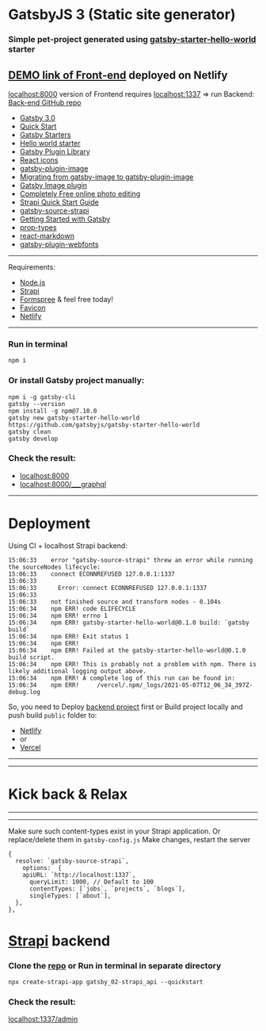 # GatsbyJS 3 (Static site generator)

### Simple pet-project generated using [gatsby-starter-hello-world](https://www.gatsbyjs.com/starters/gatsbyjs/gatsby-starter-hello-world/) starter

## [DEMO link of Front-end](https://gatsby-v3-strapi-frontend.netlify.app/) deployed on Netlify

[localhost:8000](http://localhost:8000) version of Frontend requires [localhost:1337](http://localhost:1337) => run
Backend: [Back-end GitHub repo](https://github.com/WebDevelopUa/gatsby_02-strapi_api)

- [Gatsby 3.0](https://www.gatsbyjs.com)
- [Quick Start](https://www.gatsbyjs.com/docs/quick-start)
- [Gatsby Starters](https://www.gatsbyjs.com/starters/?v=3)
- [Hello world starter](https://www.gatsbyjs.com/starters/gatsbyjs/gatsby-starter-hello-world/)
- [Gatsby Plugin Library](https://www.gatsbyjs.com/plugins/)
- [React icons](https://react-icons.github.io/react-icons/)
- [gatsby-plugin-image](https://www.gatsbyjs.com/plugins/gatsby-plugin-image)
- [Migrating from gatsby-image to gatsby-plugin-image](https://www.gatsbyjs.com/docs/reference/release-notes/image-migration-guide/)
- [Gatsby Image plugin](https://www.gatsbyjs.com/docs/reference/built-in-components/gatsby-plugin-image/#restrictions-on-using-staticimage)
- [Completely Free online photo editing](https://www10.lunapic.com/editor/)
- [Strapi Quick Start Guide](https://strapi.io/documentation/developer-docs/latest/getting-started/quick-start.html#_1-install-strapi-and-create-a-new-project)
- [gatsby-source-strapi](https://www.npmjs.com/package/gatsby-source-strapi)
- [Getting Started with Gatsby](https://strapi.io/documentation/developer-docs/latest/developer-resources/content-api/integrations/gatsby.html#create-a-gatsby-app)
- [prop-types](https://www.npmjs.com/package/prop-types)
- [react-markdown](https://www.npmjs.com/package/react-markdown)
- [gatsby-plugin-webfonts](https://www.gatsbyjs.com/plugins/gatsby-plugin-webfonts/)

-----

Requirements:

- [Node.js](https://nodejs.org/uk/)
- [Strapi](https://strapi.io)
- [Formspree](https://formspree.io) & feel free today!
- [Favicon](https://favicon.io/favicon-generator/)
- [Netlify](https://www.netlify.com)

-----

### Run in terminal

``` 
npm i
```

### Or install Gatsby project manually:

``` 
npm i -g gatsby-cli
gatsby --version
npm install -g npm@7.10.0
gatsby new gatsby-starter-hello-world https://github.com/gatsbyjs/gatsby-starter-hello-world
gatsby clean
gatsby develop
```

### Check the result:

- [localhost:8000](http://localhost:8000)
- [localhost:8000/___graphql](http://localhost:8000/___graphql)

--------

# Deployment

Using CI + localhost Strapi backend:

``` 
15:06:33	error "gatsby-source-strapi" threw an error while running the sourceNodes lifecycle:
15:06:33	connect ECONNREFUSED 127.0.0.1:1337
15:06:33	
15:06:33	  Error: connect ECONNREFUSED 127.0.0.1:1337
15:06:33	
15:06:33	not finished source and transform nodes - 0.104s
15:06:34	npm ERR! code ELIFECYCLE
15:06:34	npm ERR! errno 1
15:06:34	npm ERR! gatsby-starter-hello-world@0.1.0 build: `gatsby build`
15:06:34	npm ERR! Exit status 1
15:06:34	npm ERR! 
15:06:34	npm ERR! Failed at the gatsby-starter-hello-world@0.1.0 build script.
15:06:34	npm ERR! This is probably not a problem with npm. There is likely additional logging output above.
15:06:34	npm ERR! A complete log of this run can be found in:
15:06:34	npm ERR!     /vercel/.npm/_logs/2021-05-07T12_06_34_397Z-debug.log
```

So, you need to Deploy [backend project](https://github.com/WebDevelopUa/gatsby_02-strapi_api) first or Build project
locally and push build ```public``` folder to:

- [Netlify](https://app.netlify.com/)
- or
- [Vercel](https://vercel.com/)

-----
-----

# Kick back & Relax

-----
-----

Make sure such content-types exist in your Strapi application. Or replace/delete them in ```gatsby-config.js```
Make changes, restart the server

```
{  
  resolve: `gatsby-source-strapi`,
    options:  {
    apiURL: `http://localhost:1337`,
      queryLimit: 1000, // Default to 100
      contentTypes: [`jobs`, `projects`, `blogs`],
      singleTypes: [`about`],
  },
},
```

# [Strapi](https://strapi.io/) backend

### Clone the [repo](https://github.com/WebDevelopUa/gatsby_02-strapi_api) or Run in terminal in separate directory

``` 
npx create-strapi-app gatsby_02-strapi_api --quickstart
```

### Check the result:

[localhost:1337/admin](http://localhost:1337/admin)
